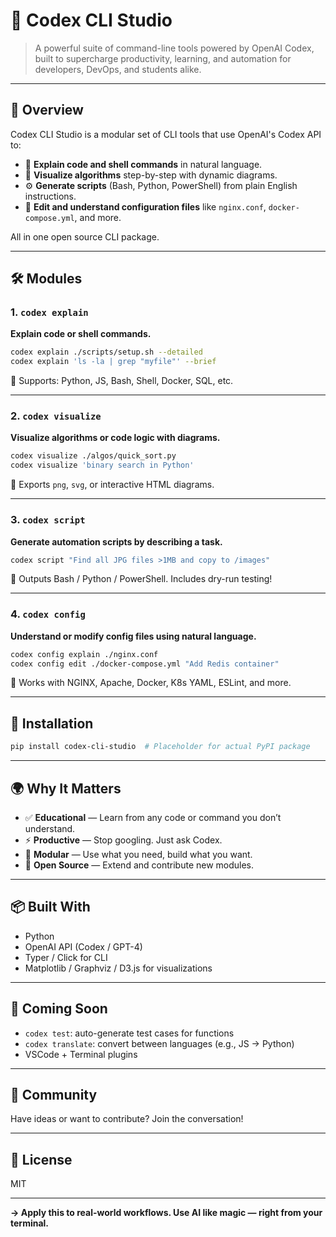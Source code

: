 # 🧰 Codex CLI Studio

> A powerful suite of command-line tools powered by OpenAI Codex, built to supercharge productivity, learning, and automation for developers, DevOps, and students alike.

---

## 🚀 Overview
Codex CLI Studio is a modular set of CLI tools that use OpenAI's Codex API to:

- 📖 **Explain code and shell commands** in natural language.
- 🧠 **Visualize algorithms** step-by-step with dynamic diagrams.
- ⚙️ **Generate scripts** (Bash, Python, PowerShell) from plain English instructions.
- 🔧 **Edit and understand configuration files** like `nginx.conf`, `docker-compose.yml`, and more.

All in one open source CLI package.

---

## 🛠️ Modules

### 1. `codex explain`
**Explain code or shell commands.**

```bash
codex explain ./scripts/setup.sh --detailed
codex explain 'ls -la | grep "myfile"' --brief
```

📌 Supports: Python, JS, Bash, Shell, Docker, SQL, etc.

---

### 2. `codex visualize`
**Visualize algorithms or code logic with diagrams.**

```bash
codex visualize ./algos/quick_sort.py
codex visualize 'binary search in Python'
```

📌 Exports `png`, `svg`, or interactive HTML diagrams.

---

### 3. `codex script`
**Generate automation scripts by describing a task.**

```bash
codex script "Find all JPG files >1MB and copy to /images"
```

📌 Outputs Bash / Python / PowerShell. Includes dry-run testing!

---

### 4. `codex config`
**Understand or modify config files using natural language.**

```bash
codex config explain ./nginx.conf
codex config edit ./docker-compose.yml "Add Redis container"
```

📌 Works with NGINX, Apache, Docker, K8s YAML, ESLint, and more.

---

## 🔌 Installation
```bash
pip install codex-cli-studio  # Placeholder for actual PyPI package
```

---

## 🌍 Why It Matters
- ✅ **Educational** — Learn from any code or command you don’t understand.
- ⚡ **Productive** — Stop googling. Just ask Codex.
- 🔧 **Modular** — Use what you need, build what you want.
- 🌱 **Open Source** — Extend and contribute new modules.

---

## 📦 Built With
- Python
- OpenAI API (Codex / GPT-4)
- Typer / Click for CLI
- Matplotlib / Graphviz / D3.js for visualizations

---

## 🔮 Coming Soon
- `codex test`: auto-generate test cases for functions
- `codex translate`: convert between languages (e.g., JS → Python)
- VSCode + Terminal plugins

---

## 👥 Community
Have ideas or want to contribute? Join the conversation!

---

## 📄 License
MIT

---

**→ Apply this to real-world workflows. Use AI like magic — right from your terminal.**

